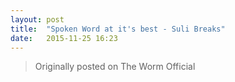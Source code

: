 ```yaml
---
layout: post
title:  "Spoken Word at it's best - Suli Breaks"
date:   2015-11-25 16:23
---
```


> Originally posted on The Worm Official
